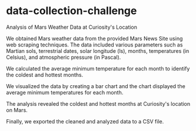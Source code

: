 # data-collection-challenge

Analysis of Mars Weather Data at Curiosity's Location

We obtained Mars weather data from the provided Mars News Site using web scraping techniques. The data included various parameters such as Martian sols, terrestrial dates, solar longitude (ls), months, temperatures (in Celsius), and atmospheric pressure (in Pascal).

We calculated the average minimum temperature for each month to identify the coldest and hottest months.

We visualized the data by creating a bar chart and the chart displayed the average minimum temperatures for each month.

The analysis revealed the coldest and hottest months at Curiosity's location on Mars.

Finally, we exported the cleaned and analyzed data to a CSV file.

